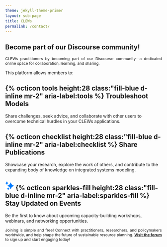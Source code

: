 ```yaml
---
theme: jekyll-theme-primer
layout: sub-page
title: CLEWs
permalink: /contact/
---
```

<div class="container-lg p-responsive py-4 py-md-6 ">
<h2 class="alt-h2 text-center mb-3 mt-lg-6" id="more-than-just-code">
Become part of our Discourse community!</h2>
<p class="alt-lead text-gray text-center col-md-15 mx-auto" style="text-align: justify; font-size: 0.875em;">
  CLEWs practitioners by becoming part of our Discourse community—a dedicated online space for collaboration, learning, and sharing.</p>
  <p class="alt-lead text-gray text-justify-between col-md-15 mx-auto" style="text-align: justify;">This platform allows members to:</p>

 <div class="clearfix gutter-spacious">
    <div class="mb-3 mb-md-5 col-md-6 float-left">
      <h2 class="alt-h3 mb-2">
        {% octicon tools height:28 class:"fill-blue d-inline mr-2" aria-label:tools %}
        Troubleshoot Models 
      </h2>
      <p class="text-gray">Share challenges, seek advice, and collaborate with other users to overcome technical hurdles in your CLEWs applications.</p>
    </div>
    <div class="mb-3 mb-md-5 col-md-6 float-left">
      <h2 class="alt-h3 mb-2">
        {% octicon checklist height:28 class:"fill-blue d-inline mr-2" aria-label:checklist %}
        Share Publications
      </h2>
      <p class="text-gray"> Showcase your research, explore the work of others, and contribute to the expanding body of knowledge on integrated systems modeling. </p>
    </div>
    <div class="mb-3 mb-md-5 col-md-6 float-left">
      <h2 class="alt-h3 mb-2">
        <img src="/assets/img/sparkles.svg" height="28" max-width = "160" class="fill: #007bff;" margin = "10" class="fill-blue" alt="">
        {% octicon sparkles-fill height:28 class:"fill-blue d-inline mr-2" aria-label:sparkles-fill %}
        Stay Updated on Events
      </h2>
      <p class="text-gray">  Be the first to know about upcoming capacity-building workshops, webinars, and networking opportunities. 
      </p>
    </div>
  </div> 

  <p class="alt-lead text-gray text-justify-between col-md-15 mx-auto" style="text-align: justify; font-size: 0.875em;">Joining is simple and free! Connect with practitioners, researchers, and policymakers worldwide, and help shape the future of sustainable resource planning. <a href="https://forum.u4ria.org/"><strong>Visit the forum</strong></a> to sign up and start engaging today! 
  </p>
</div>
<!-- <script>
    window.location.href = "/coming-soon/";
</script> -->
